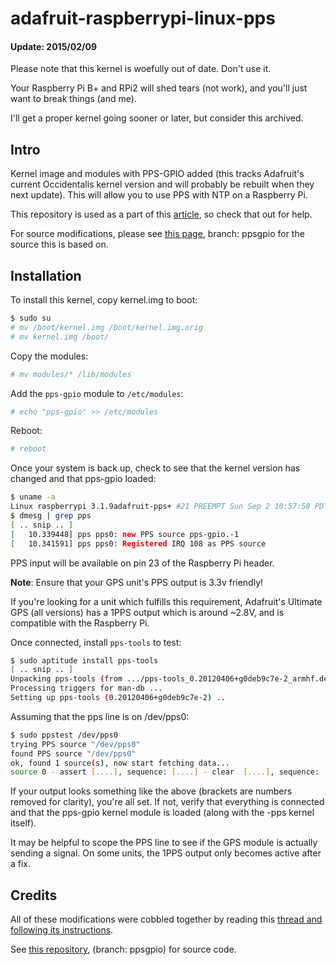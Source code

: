 # adafruit-raspberrypi-linux-pps

#### Update: 2015/02/09

Please note that this kernel is woefully out of date.
Don't use it.

Your Raspberry Pi B+ and RPi2 will
shed tears (not work), and you'll just want to break
things (and me).

I'll get a proper kernel going sooner or later, but
consider this archived.

## Intro

Kernel image and modules with PPS-GPIO added (this tracks Adafruit's current Occidentalis kernel version and will
probably be rebuilt when they next update). This will allow you to use PPS with NTP on a Raspberry Pi.

This repository is used as a part of this [article](http://open.konspyre.org/blog/2012/10/18/raspberry-pi-time-server/), so check
that out for help.

For source modifications, please see [this page](https://github.com/davidk/adafruit-raspberrypi-linux), branch: ppsgpio for the source
this is based on.

## Installation

To install this kernel, copy kernel.img to boot:

```bash
$ sudo su
# mv /boot/kernel.img /boot/kernel.img.orig
# mv kernel.img /boot/
```

Copy the modules:

```bash
# mv modules/* /lib/modules
```

Add the `pps-gpio` module to `/etc/modules`:

```bash
# echo "pps-gpio" >> /etc/modules
```

Reboot:

```bash
# reboot
```

Once your system is back up, check to see that the kernel version has changed and that pps-gpio loaded:

```bash
$ uname -a
Linux raspberrypi 3.1.9adafruit-pps+ #21 PREEMPT Sun Sep 2 10:57:58 PDT 2012 armv6l GNU/Linux
$ dmesg | grep pps
[ .. snip .. ]
[   10.339448] pps pps0: new PPS source pps-gpio.-1
[   10.341591] pps pps0: Registered IRQ 108 as PPS source
```

PPS input will be available on pin 23 of the Raspberry Pi header.

**Note**: Ensure that your GPS unit's PPS output is 3.3v friendly!

If you're looking for a unit which fulfills this requirement, Adafruit's Ultimate GPS (all versions)
has a 1PPS output which is around ~2.8V, and is compatible with the Raspberry Pi.

Once connected, install `pps-tools` to test:

```bash
$ sudo aptitude install pps-tools
[ .. snip .. ]
Unpacking pps-tools (from .../pps-tools_0.20120406+g0deb9c7e-2_armhf.deb) ...
Processing triggers for man-db ...
Setting up pps-tools (0.20120406+g0deb9c7e-2) ..
```
Assuming that the pps line is on /dev/pps0:

```bash
$ sudo ppstest /dev/pps0
trying PPS source "/dev/pps0"
found PPS source "/dev/pps0"
ok, found 1 source(s), now start fetching data...
source 0 - assert [....], sequence: [....] - clear  [....], sequence: [....]
```

If your output looks something like the above (brackets are numbers removed for clarity), you're all set. If not,
verify that everything is connected and that the pps-gpio kernel module is loaded (along with the -pps kernel itself).

It may be helpful to scope the PPS line to see if the GPS module is actually sending a signal. On some units, the 1PPS
output only becomes active after a fix.

## Credits
All of these modifications were cobbled together by reading this [thread and following its instructions](http://www.raspberrypi.org/phpBB3/viewtopic.php?f=9&t=1970).

See [this repository](https://github.com/davidk/adafruit-raspberrypi-linux), (branch: ppsgpio) for source code.
